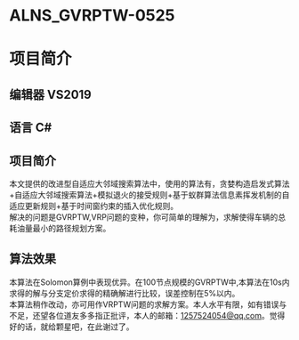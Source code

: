 # ALNS_GVRPTW-0525
项目简介
=====
编辑器 VS2019
------------
语言 C#
------------
项目简介
--------
本文提供的改进型自适应大邻域搜索算法中，使用的算法有，贪婪构造启发式算法+自适应大邻域搜索算法+模拟退火的接受规则+基于蚁群算法信息素挥发机制的自适应更新规则+基于时间窗约束的插入优化规则。<br>
解决的问题是GVRPTW,VRP问题的变种，你可简单的理解为，求解使得车辆的总耗油量最小的路径规划方案。<br>

算法效果
-------
本算法在Solomon算例中表现优异。在100节点规模的GVRPTW中,本算法在10s内求得的解与分支定价求得的精确解进行比较，误差控制在5%以内。<br>
本算法稍作改动，亦可用作VRPTW问题的求解方案。本人水平有限，如有错误与不足，还望各位道友多多指正批评，本人的邮箱：1257524054@qq.com。觉得好的话，就给颗星吧，在此谢过了。<br>
